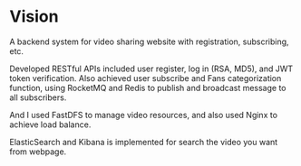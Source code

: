 # Vision
A backend system for video sharing website with registration, subscribing, etc.

Developed RESTful APIs included user register, log in (RSA, MD5), and JWT token verification. Also achieved user subscribe and Fans categorization function, using RocketMQ and Redis to publish and broadcast message to all subscribers.

And I used FastDFS to manage video resources, and also used Nginx to achieve load balance.

ElasticSearch and Kibana is implemented for search the video you want from webpage.
